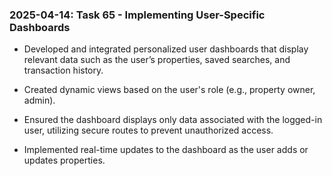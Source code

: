 ### 2025-04-14: Task 65 - Implementing User-Specific Dashboards

* Developed and integrated personalized user dashboards that display relevant data such as the user’s properties, saved searches, and transaction history.

* Created dynamic views based on the user's role (e.g., property owner, admin).

* Ensured the dashboard displays only data associated with the logged-in user, utilizing secure routes to prevent unauthorized access.

* Implemented real-time updates to the dashboard as the user adds or updates properties.